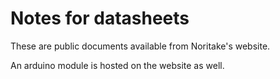 # Notes for datasheets

These are public documents available from Noritake's website.

An arduino module is hosted on the website as well.
